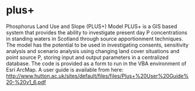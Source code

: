# plus+
Phosphorus Land Use and Slope (PLUS+) Model
PLUS+ is a GIS based system that provides the ability to investigate present day P concentrations in standing waters in Scotland through source apportionment techniques. The model has the potential to be used in investigating consents, sensitivity analysis and scenario analysis using changing land cover situations and point source P, storing input and output parameters in a centralized database.
The code is provided as a form to run in the VBA environment of Esri ArcMap.
A user guide is available from here: http://www.hutton.ac.uk/sites/default/files/files/Plus+%20User%20Guide%20-%20v1_6.pdf
